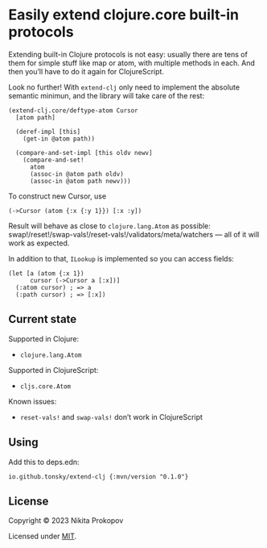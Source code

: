 # Easily extend clojure.core built-in protocols

Extending built-in Clojure protocols is not easy: usually there are tens of them for simple stuff like map or atom, with multiple methods in each. And then you’ll have to do it again for ClojureScript.

Look no further! With `extend-clj` only need to implement the absolute semantic minimun, and the library will take care of the rest:

```
(extend-clj.core/deftype-atom Cursor
  [atom path]

  (deref-impl [this]
    (get-in @atom path))

  (compare-and-set-impl [this oldv newv]
    (compare-and-set!
      atom
      (assoc-in @atom path oldv)
      (assoc-in @atom path newv)))
```

To construct new Cursor, use

```
(->Cursor (atom {:x {:y 1}}) [:x :y])
```

Result will behave as close to `clojure.lang.Atom` as possible: swap!/reset!/swap-vals!/reset-vals!/validators/meta/watchers — all of it will work as expected.

In addition to that, `ILookup` is implemented so you can access fields:

```
(let [a (atom {:x 1})
      cursor (->Cursor a [:x])]
  (:atom cursor) ; => a
  (:path cursor) ; => [:x])
```

## Current state

Supported in Clojure:

- `clojure.lang.Atom`

Supported in ClojureScript:

- `cljs.core.Atom`

Known issues:

- `reset-vals!` and `swap-vals!` don’t work in ClojureScript

## Using

Add this to deps.edn:

```
io.github.tonsky/extend-clj {:mvn/version "0.1.0"}
```

## License

Copyright © 2023 Nikita Prokopov

Licensed under [MIT](LICENSE).

